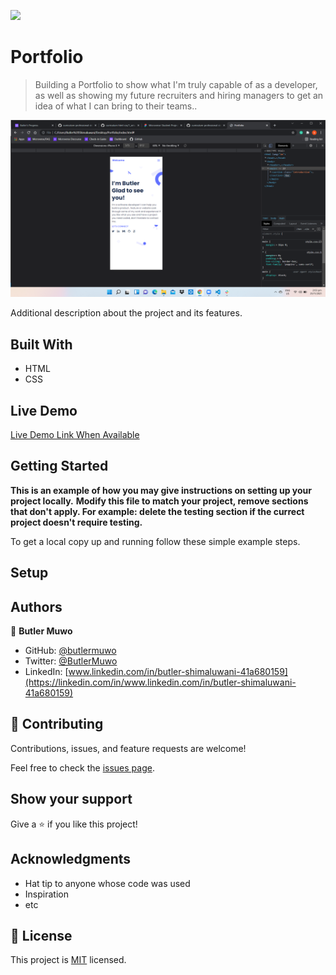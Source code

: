 ![](https://img.shields.io/badge/Microverse-blueviolet)

# Portfolio

>Building a Portfolio to show what I'm truly capable of as a developer, as well as showing my future recruiters and hiring managers to get an idea of what I can bring to their teams..

![screenshot](Images/demoscreen.png)

Additional description about the project and its features.

## Built With

- HTML
- CSS

## Live Demo

[Live Demo Link When Available](https://butlermuwo.github.io/Portfolio/)


## Getting Started

**This is an example of how you may give instructions on setting up your project locally.**
**Modify this file to match your project, remove sections that don't apply. For example: delete the testing section if the currect project doesn't require testing.**


To get a local copy up and running follow these simple example steps.


## Setup




## Authors

👤 **Butler Muwo**

- GitHub: [@butlermuwo](https://github.com/githubhandle)
- Twitter: [@ButlerMuwo](https://twitter.com/twitterhandle)
- LinkedIn: [www.linkedin.com/in/butler-shimaluwani-41a680159](https://linkedin.com/in/www.linkedin.com/in/butler-shimaluwani-41a680159)


## 🤝 Contributing

Contributions, issues, and feature requests are welcome!

Feel free to check the [issues page](../../issues/).

## Show your support

Give a ⭐️ if you like this project!

## Acknowledgments

- Hat tip to anyone whose code was used
- Inspiration
- etc

## 📝 License

This project is [MIT](./MIT.md) licensed.
